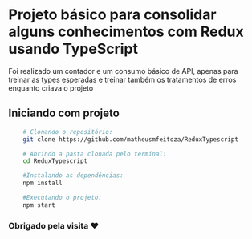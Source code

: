 # Projeto básico para consolidar alguns conhecimentos com Redux usando TypeScript

Foi realizado um contador e um consumo básico de API, apenas para treinar as types esperadas e treinar também os tratamentos de erros enquanto criava o projeto

## Iniciando com projeto

```bash
    # Clonando o repositório: 
    git clone https://github.com/matheusmfeitoza/ReduxTypescript

    # Abrindo a pasta clonada pelo terminal:
    cd ReduxTypescript

    #Instalando as dependências:
    npm install

    #Executando o projeto: 
    npm start
```

### Obrigado pela visita ❤